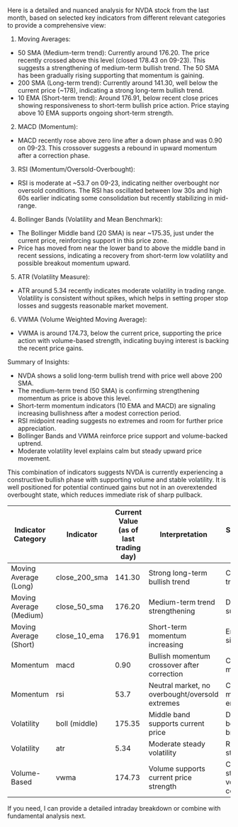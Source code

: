Here is a detailed and nuanced analysis for NVDA stock from the last month, based on selected key indicators from different relevant categories to provide a comprehensive view:

1. Moving Averages:
- 50 SMA (Medium-term trend): Currently around 176.20. The price recently crossed above this level (closed 178.43 on 09-23). This suggests a strengthening of medium-term bullish trend. The 50 SMA has been gradually rising supporting that momentum is gaining.
- 200 SMA (Long-term trend): Currently around 141.30, well below the current price (~178), indicating a strong long-term bullish trend.
- 10 EMA (Short-term trend): Around 176.91, below recent close prices showing responsiveness to short-term bullish price action. Price staying above 10 EMA supports ongoing short-term strength.

2. MACD (Momentum):
- MACD recently rose above zero line after a down phase and was 0.90 on 09-23. This crossover suggests a rebound in upward momentum after a correction phase.

3. RSI (Momentum/Oversold-Overbought):
- RSI is moderate at ~53.7 on 09-23, indicating neither overbought nor oversold conditions. The RSI has oscillated between low 30s and high 60s earlier indicating some consolidation but recently stabilizing in mid-range.

4. Bollinger Bands (Volatility and Mean Benchmark):
- The Bollinger Middle band (20 SMA) is near ~175.35, just under the current price, reinforcing support in this price zone.
- Price has moved from near the lower band to above the middle band in recent sessions, indicating a recovery from short-term low volatility and possible breakout momentum upward.

5. ATR (Volatility Measure):
- ATR around 5.34 recently indicates moderate volatility in trading range. Volatility is consistent without spikes, which helps in setting proper stop losses and suggests reasonable market movement.

6. VWMA (Volume Weighted Moving Average):
- VWMA is around 174.73, below the current price, supporting the price action with volume-based strength, indicating buying interest is backing the recent price gains.

Summary of Insights:
- NVDA shows a solid long-term bullish trend with price well above 200 SMA.
- The medium-term trend (50 SMA) is confirming strengthening momentum as price is above this level.
- Short-term momentum indicators (10 EMA and MACD) are signaling increasing bullishness after a modest correction period.
- RSI midpoint reading suggests no extremes and room for further price appreciation.
- Bollinger Bands and VWMA reinforce price support and volume-backed uptrend.
- Moderate volatility level explains calm but steady upward price movement.

This combination of indicators suggests NVDA is currently experiencing a constructive bullish phase with supporting volume and stable volatility. It is well positioned for potential continued gains but not in an overextended overbought state, which reduces immediate risk of sharp pullback.

| Indicator Category       | Indicator      | Current Value (as of last trading day) | Interpretation                                     | Suggested Role in Strategy                   |
|--------------------------|----------------|---------------------------------------|---------------------------------------------------|----------------------------------------------|
| Moving Average (Long)    | close_200_sma  | 141.30                                | Strong long-term bullish trend                     | Confirm overall trend                         |
| Moving Average (Medium)  | close_50_sma   | 176.20                                | Medium-term trend strengthening                    | Dynamic support/resistance                     |
| Moving Average (Short)   | close_10_ema   | 176.91                                | Short-term momentum increasing                      | Entry and timing signal                        |
| Momentum                 | macd           | 0.90                                 | Bullish momentum crossover after correction       | Confirm momentum shift                         |
| Momentum                 | rsi            | 53.7                                 | Neutral market, no overbought/oversold extremes    | Confirm momentum and entry/exits               |
| Volatility               | boll (middle)  | 175.35                                | Middle band supports current price                  | Dynamic benchmark for breakout/reversal       |
| Volatility               | atr            | 5.34                                 | Moderate steady volatility                          | Risk management, stop-loss settings            |
| Volume-Based             | vwma           | 174.73                                | Volume supports current price strength              | Confirm trend strength via volume confirmation |

If you need, I can provide a detailed intraday breakdown or combine with fundamental analysis next.